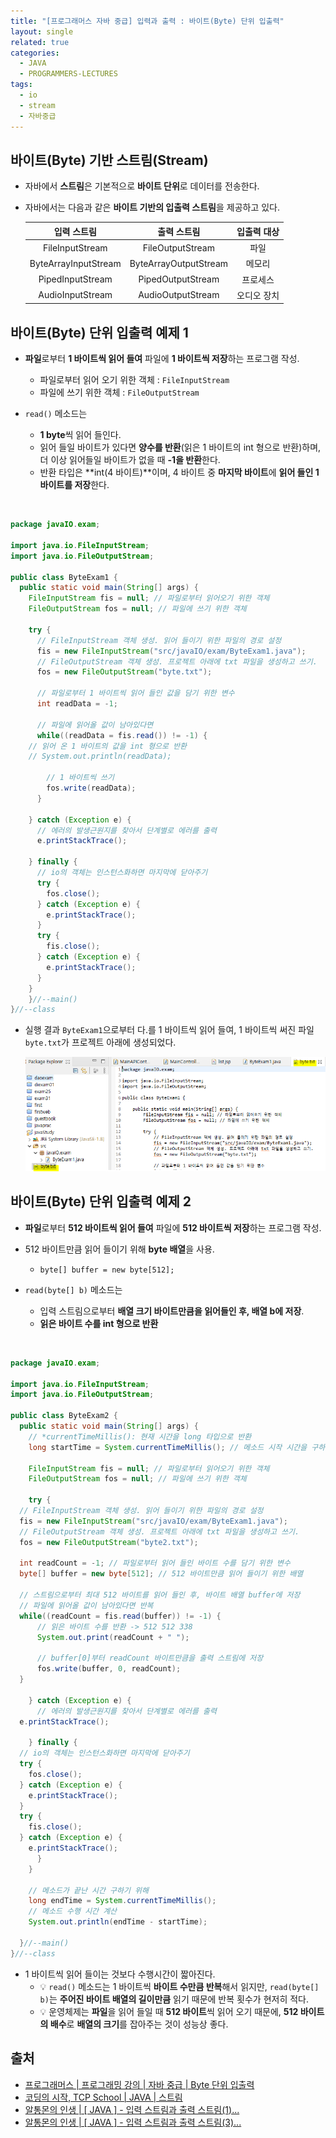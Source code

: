 ```yaml
---
title: "[프로그래머스 자바 중급] 입력과 출력 : 바이트(Byte) 단위 입출력"
layout: single
related: true
categories:
  - JAVA
  - PROGRAMMERS-LECTURES
tags:
  - io
  - stream
  - 자바중급
---
```


## 바이트(Byte) 기반 스트림(Stream)
- 자바에서 **스트림**은 기본적으로 **바이트 단위**로 데이터를 전송한다.

- 자바에서는 다음과 같은 **바이트 기반의 입출력 스트림**을 제공하고 있다.
  
  | 입력 스트림 | 출력 스트림 | 입출력 대상 |
  |:----------:|:-----------:|:----------:|
  | FileInputStream | FileOutputStream | 파일 |
  | ByteArrayInputStream | ByteArrayOutputStream | 메모리 |
  | PipedInputStream | PipedOutputStream | 프로세스 |
  | AudioInputStream | AudioOutputStream | 오디오 장치 |
  
## 바이트(Byte) 단위 입출력 예제 1
- **파일**로부터 **1 바이트씩 읽어 들여** 파일에 **1 바이트씩 저장**하는 프로그램 작성.
  - 파일로부터 읽어 오기 위한 객체 : `FileInputStream`
  - 파일에 쓰기 위한 객체 : `FileOutputStream`

- `read()` 메소드는 
  - **1 byte**씩 읽어 들인다. 
  - 읽어 들일 바이트가 있다면 **양수를 반환**(읽은 1 바이트의  int 형으로 반환)하며, 더 이상 읽어들일 바이트가 없을 때 **-1을 반환**한다.
  - 반환 타입은 **int(4 바이트)**이며, 4 바이트 중 **마지막 바이트**에 **읽어 들인 1 바이트를 저장**한다.

<br/>

  ```java
  package javaIO.exam;

  import java.io.FileInputStream;
  import java.io.FileOutputStream;

  public class ByteExam1 {
    public static void main(String[] args) {
      FileInputStream fis = null; // 파일로부터 읽어오기 위한 객체
      FileOutputStream fos = null; // 파일에 쓰기 위한 객체
      
      try {
        // FileInputStream 객체 생성. 읽어 들이기 위한 파일의 경로 설정
        fis = new FileInputStream("src/javaIO/exam/ByteExam1.java");
        // FileOutputStream 객체 생성. 프로젝트 아래에 txt 파일을 생성하고 쓰기.
        fos = new FileOutputStream("byte.txt");

        // 파일로부터 1 바이트씩 읽어 들인 값을 담기 위한 변수
        int readData = -1;

        // 파일에 읽어올 값이 남아있다면
        while((readData = fis.read()) != -1) {
	  // 읽어 온 1 바이트의 값을 int 형으로 반환
	  // System.out.println(readData); 
	  
          // 1 바이트씩 쓰기
          fos.write(readData);
        }
	
      } catch (Exception e) {
        // 에러의 발생근원지를 찾아서 단계별로 에러를 출력
        e.printStackTrace();

      } finally {
        // io의 객체는 인스턴스화하면 마지막에 닫아주기
        try {
          fos.close();
        } catch (Exception e) {
          e.printStackTrace();
        }
        try {
          fis.close();
        } catch (Exception e) {
          e.printStackTrace();
        }
      }
	  }//--main()
  }//--class
  ```

- 실행 결과 `ByteExam1`으로부터 다.를 1 바이트씩 읽어 들여, 1 바이트씩 써진 파일 `byte.txt`가 프로젝트 아래에 생성되었다.

  ![byte.txt가 생성된 모습](/assets/images/java/byteexam1_result.png)
  
## 바이트(Byte) 단위 입출력 예제 2
- **파일**로부터 **512 바이트씩 읽어 들여** 파일에 **512 바이트씩 저장**하는 프로그램 작성.
- 512 바이트만큼 읽어 들이기 위해 **byte 배열**을 사용.
  - `byte[] buffer = new byte[512];`

- `read(byte[] b)` 메소드는
  - 입력 스트림으로부터 **배열 크기 바이트만큼을 읽어들인 후, 배열 b에 저장**.
  - **읽은 바이트 수를 int 형으로 반환** 

<br/>

  ```java
  package javaIO.exam;

  import java.io.FileInputStream;
  import java.io.FileOutputStream;

  public class ByteExam2 {
    public static void main(String[] args) {
      // *currentTimeMillis(): 현재 시간을 long 타입으로 반환
      long startTime = System.currentTimeMillis(); // 메소드 시작 시간을 구하기 위해

      FileInputStream fis = null; // 파일로부터 읽어오기 위한 객체
      FileOutputStream fos = null; // 파일에 쓰기 위한 객체
      
      try {
	// FileInputStream 객체 생성. 읽어 들이기 위한 파일의 경로 설정
	fis = new FileInputStream("src/javaIO/exam/ByteExam1.java");
	// FileOutputStream 객체 생성. 프로젝트 아래에 txt 파일을 생성하고 쓰기.
	fos = new FileOutputStream("byte2.txt");

	int readCount = -1; // 파일로부터 읽어 들인 바이트 수를 담기 위한 변수
	byte[] buffer = new byte[512]; // 512 바이트만큼 읽어 들이기 위한 배열

	// 스트림으로부터 최대 512 바이트를 읽어 들인 후, 바이트 배열 buffer에 저장
	// 파일에 읽어올 값이 남아있다면 반복
	while((readCount = fis.read(buffer)) != -1) {
		// 읽은 바이트 수를 반환 -> 512 512 338
		System.out.print(readCount + " ");

		// buffer[0]부터 readCount 바이트만큼을 출력 스트림에 저장
		fos.write(buffer, 0, readCount);
	}
	
      } catch (Exception e) {
        // 에러의 발생근원지를 찾아서 단계별로 에러를 출력
	e.printStackTrace();

      } finally {
	// io의 객체는 인스턴스화하면 마지막에 닫아주기
	try {
	  fos.close();
	} catch (Exception e) {
	  e.printStackTrace();
	}
	try {
	  fis.close();
	} catch (Exception e) {
	  e.printStackTrace();
        }
      }

      // 메소드가 끝난 시간 구하기 위해
      long endTime = System.currentTimeMillis();
      // 메소드 수행 시간 계산
      System.out.println(endTime - startTime);
      
    }//--main()
  }//--class
  ```
  - 1 바이트씩 읽어 들이는 것보다 수행시간이 짧아진다.
    - 💡 `read()` 메소드는 1 바이트씩 **바이트 수만큼 반복**해서 읽지만, `read(byte[] b)`는 **주어진 바이트 배열의 길이만큼** 읽기 때문에 반복 횟수가 현저히 적다.
    - 💡 운영체제는 **파일**을 읽어 들일 때 **512 바이트**씩 읽어 오기 때문에, **512 바이트의 배수**로 **배열의 크기**를 잡아주는 것이 성능상 좋다.
  
## 출처
- [프로그래머스 \| 프로그래밍 강의 \| 자바 중급 \| Byte 단위 입출력](https://programmers.co.kr/learn/courses/9/lessons/267)
- [코딩의 시작, TCP School \| JAVA \| 스트림](https://www.tcpschool.com/java/java_io_stream)
- [알통몬의 인생 \| [ JAVA ] - 입력 스트림과 출력 스트림(1)...](https://blog.naver.com/PostView.nhn?blogId=rain483&logNo=220625042360&proxyReferer=https:%2F%2Fwww.google.com%2F)
- [알통몬의 인생 \| [ JAVA ] - 입력 스트림과 출력 스트림(3)...](https://blog.naver.com/rain483/220625901561)
